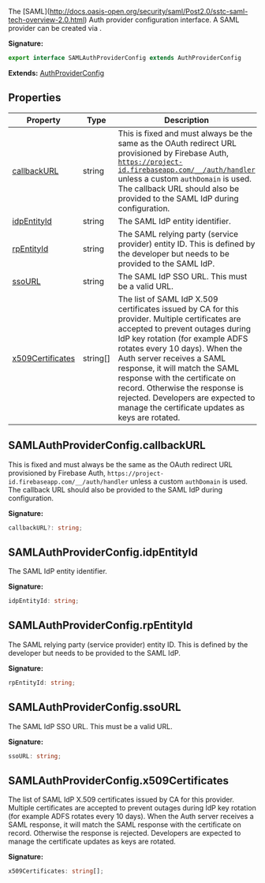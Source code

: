 The \[SAML\](http://docs.oasis-open.org/security/saml/Post2.0/sstc-saml-tech-overview-2.0.html) Auth provider configuration interface. A SAML provider can be created via .

<b>Signature:</b>

```typescript
export interface SAMLAuthProviderConfig extends AuthProviderConfig 
```
<b>Extends:</b> [AuthProviderConfig](./firebase-admin.auth.authproviderconfig.md#authproviderconfig_interface)

## Properties

|  Property | Type | Description |
|  --- | --- | --- |
|  [callbackURL](./firebase-admin.auth.samlauthproviderconfig.md#samlauthproviderconfigcallbackurl) | string | This is fixed and must always be the same as the OAuth redirect URL provisioned by Firebase Auth, <code>https://project-id.firebaseapp.com/__/auth/handler</code> unless a custom <code>authDomain</code> is used. The callback URL should also be provided to the SAML IdP during configuration. |
|  [idpEntityId](./firebase-admin.auth.samlauthproviderconfig.md#samlauthproviderconfigidpentityid) | string | The SAML IdP entity identifier. |
|  [rpEntityId](./firebase-admin.auth.samlauthproviderconfig.md#samlauthproviderconfigrpentityid) | string | The SAML relying party (service provider) entity ID. This is defined by the developer but needs to be provided to the SAML IdP. |
|  [ssoURL](./firebase-admin.auth.samlauthproviderconfig.md#samlauthproviderconfigssourl) | string | The SAML IdP SSO URL. This must be a valid URL. |
|  [x509Certificates](./firebase-admin.auth.samlauthproviderconfig.md#samlauthproviderconfigx509certificates) | string\[\] | The list of SAML IdP X.509 certificates issued by CA for this provider. Multiple certificates are accepted to prevent outages during IdP key rotation (for example ADFS rotates every 10 days). When the Auth server receives a SAML response, it will match the SAML response with the certificate on record. Otherwise the response is rejected. Developers are expected to manage the certificate updates as keys are rotated. |

## SAMLAuthProviderConfig.callbackURL

This is fixed and must always be the same as the OAuth redirect URL provisioned by Firebase Auth, `https://project-id.firebaseapp.com/__/auth/handler` unless a custom `authDomain` is used. The callback URL should also be provided to the SAML IdP during configuration.

<b>Signature:</b>

```typescript
callbackURL?: string;
```

## SAMLAuthProviderConfig.idpEntityId

The SAML IdP entity identifier.

<b>Signature:</b>

```typescript
idpEntityId: string;
```

## SAMLAuthProviderConfig.rpEntityId

The SAML relying party (service provider) entity ID. This is defined by the developer but needs to be provided to the SAML IdP.

<b>Signature:</b>

```typescript
rpEntityId: string;
```

## SAMLAuthProviderConfig.ssoURL

The SAML IdP SSO URL. This must be a valid URL.

<b>Signature:</b>

```typescript
ssoURL: string;
```

## SAMLAuthProviderConfig.x509Certificates

The list of SAML IdP X.509 certificates issued by CA for this provider. Multiple certificates are accepted to prevent outages during IdP key rotation (for example ADFS rotates every 10 days). When the Auth server receives a SAML response, it will match the SAML response with the certificate on record. Otherwise the response is rejected. Developers are expected to manage the certificate updates as keys are rotated.

<b>Signature:</b>

```typescript
x509Certificates: string[];
```

